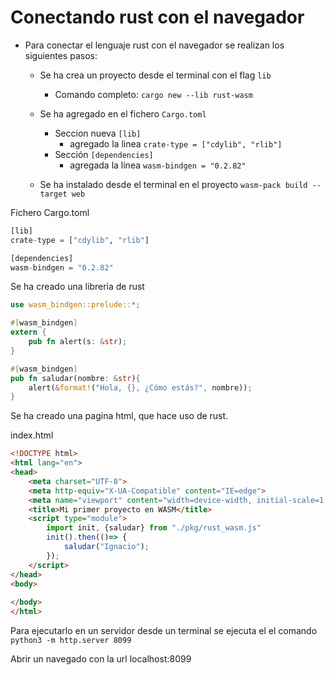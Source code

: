 # Conectando rust con el navegador

- Para conectar el lenguaje rust con el navegador se realizan los siguientes pasos:
  - Se ha crea un proyecto desde el terminal con el flag `lib`
    - Comando completo: `cargo new --lib rust-wasm`

  - Se ha agregado en el fichero `Cargo.toml`
    - Seccion nueva `[lib]`
      - agregado la linea `crate-type = ["cdylib", "rlib"]`
    - Sección `[dependencies]`
      - agregada la línea `wasm-bindgen = "0.2.82"`
  - Se ha instalado desde el terminal en el proyecto `wasm-pack build --target web`

Fichero Cargo.toml

```r
[lib]
crate-type = ["cdylib", "rlib"]

[dependencies]
wasm-bindgen = "0.2.82"
```

Se ha creado una libreria de rust

```rs
use wasm_bindgen::prelude::*;

#[wasm_bindgen]
extern {
    pub fn alert(s: &str);
}

#[wasm_bindgen]
pub fn saludar(nombre: &str){
    alert(&format!("Hola, {}, ¿Cómo estás?", nombre));
}
```

Se ha creado una pagina html, que hace uso de rust.

index.html

```html
<!DOCTYPE html>
<html lang="en">
<head>
    <meta charset="UTF-8">
    <meta http-equiv="X-UA-Compatible" content="IE=edge">
    <meta name="viewport" content="width=device-width, initial-scale=1.0">
    <title>Mi primer proyecto en WASM</title>
    <script type="module">
        import init, {saludar} from "./pkg/rust_wasm.js"
        init().then(()=> {
            saludar("Ignacio");
        });
    </script>
</head>
<body>
    
</body>
</html>
```

Para ejecutarlo en un servidor desde un terminal se ejecuta el el comando `python3 -m http.server 8099`

Abrir un navegado con la url localhost:8099

